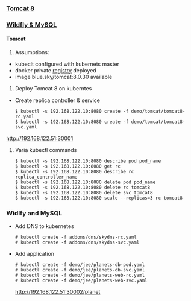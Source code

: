 ### [Tomcat 8](#tomcat)
### [Wildfly & MySQL](#widlfy-and-mysql)

#### Tomcat

1. Assumptions: 

 - kubeclt configured with kubernets master
 - docker private [registry](https://github.com/tecris/docker/tree/v3.6.1/registry2) deployed
 - image blue.sky/tomcat:8.0.30 available

1. Deploy Tomcat 8 on kuberntes
 * Create replica controller & service

    ```
    $ kubectl -s 192.168.122.10:8080 create -f demo/tomcat/tomcat8-rc.yaml
    $ kubectl -s 192.168.122.10:8080 create -f demo/tomcat/tomcat8-svc.yaml
    ```
 http://192.168.122.51:30001

1. Varia kubectl commands
 
    ```
    $ kubectl -s 192.168.122.10:8080 describe pod pod_name
    $ kubectl -s 192.168.122.10:8080 get rc
    $ kubectl -s 192.168.122.10:8080 describe rc replica_controller_name
    $ kubectl -s 192.168.122.10:8080 delete pod pod_name
    $ kubectl -s 192.168.122.10:8080 delete rc tomcat8
    $ kubectl -s 192.168.122.10:8080 delete svc tomcat8
    $ kubectl -s 192.168.122.10:8080 scale --replicas=3 rc tomcat8
    ```


### Widlfy and MySQL

 * Add DNS to kubernetes

   ```
   # kubectl create -f addons/dns/skydns-rc.yaml
   # kubectl create -f addons/dns/skydns-svc.yaml
   ```
 * Add application

   ```
   # kubectl create -f demo/jee/planets-db-pod.yaml
   # kubectl create -f demo/jee/planets-db-svc.yaml
   # kubectl create -f demo/jee/planets-web-rc.yaml
   # kubectl create -f demo/jee/planets-web-svc.yaml
   ```
   
   http://192.168.122.51:30002/planet
